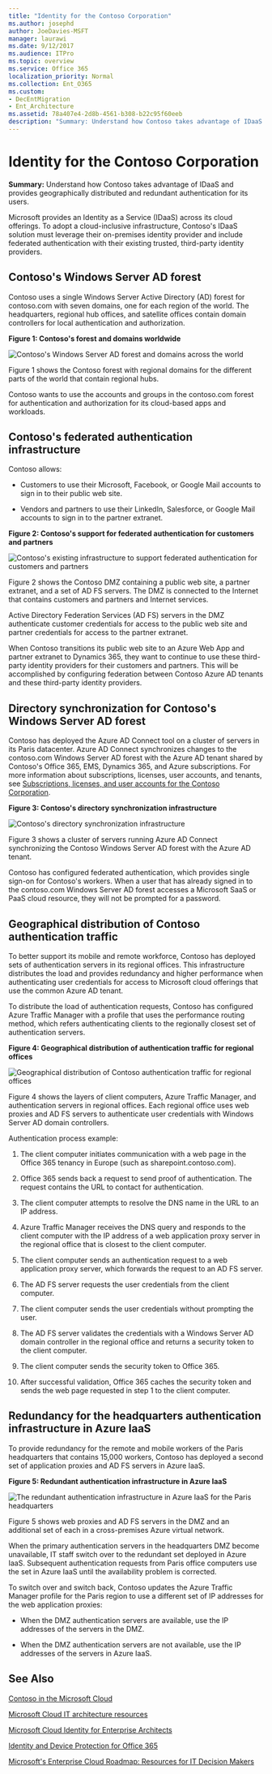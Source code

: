 ```yaml
---
title: "Identity for the Contoso Corporation"
ms.author: josephd
author: JoeDavies-MSFT
manager: laurawi
ms.date: 9/12/2017
ms.audience: ITPro
ms.topic: overview
ms.service: Office 365
localization_priority: Normal
ms.collection: Ent_O365
ms.custom:
- DecEntMigration
- Ent_Architecture
ms.assetid: 78a407e4-2d8b-4561-b308-b22c95f60eeb
description: "Summary: Understand how Contoso takes advantage of IDaaS and provides geographically distributed and redundant authentication for its users."
---
```


# Identity for the Contoso Corporation

 **Summary:** Understand how Contoso takes advantage of IDaaS and provides geographically distributed and redundant authentication for its users.
  
Microsoft provides an Identity as a Service (IDaaS) across its cloud offerings. To adopt a cloud-inclusive infrastructure, Contoso's IDaaS solution must leverage their on-premises identity provider and include federated authentication with their existing trusted, third-party identity providers.
  
## Contoso's Windows Server AD forest

Contoso uses a single Windows Server Active Directory (AD) forest for contoso.com with seven domains, one for each region of the world. The headquarters, regional hub offices, and satellite offices contain domain controllers for local authentication and authorization.
  
**Figure 1: Contoso's forest and domains worldwide**

![Contoso's Windows Server AD forest and domains across the world](images/Contoso_Poster/Contoso_WW_ID.png)
  
Figure 1 shows the Contoso forest with regional domains for the different parts of the world that contain regional hubs.
  
Contoso wants to use the accounts and groups in the contoso.com forest for authentication and authorization for its cloud-based apps and workloads.
  
## Contoso's federated authentication infrastructure

Contoso allows:
  
- Customers to use their Microsoft, Facebook, or Google Mail accounts to sign in to their public web site.
    
- Vendors and partners to use their LinkedIn, Salesforce, or Google Mail accounts to sign in to the partner extranet.
    
**Figure 2: Contoso's support for federated authentication for customers and partners**

![Contoso's existing infrastructure to support federated authentication for customers and partners](images/Contoso_Poster/Federated_ID.png)
  
Figure 2 shows the Contoso DMZ containing a public web site, a partner extranet, and a set of AD FS servers. The DMZ is connected to the Internet that contains customers and partners and Internet services.
  
Active Directory Federation Services (AD FS) servers in the DMZ authenticate customer credentials for access to the public web site and partner credentials for access to the partner extranet.
  
When Contoso transitions its public web site to an Azure Web App and partner extranet to Dynamics 365, they want to continue to use these third-party identity providers for their customers and partners. This will be accomplished by configuring federation between Contoso Azure AD tenants and these third-party identity providers.
  
## Directory synchronization for Contoso's Windows Server AD forest

Contoso has deployed the Azure AD Connect tool on a cluster of servers in its Paris datacenter. Azure AD Connect synchronizes changes to the contoso.com Windows Server AD forest with the Azure AD tenant shared by Contoso's Office 365, EMS, Dynamics 365, and Azure subscriptions. For more information about subscriptions, licenses, user accounts, and tenants, see [Subscriptions, licenses, and user accounts for the Contoso Corporation](subscriptions-licenses-and-user-accounts-for-the-contoso-corporation.md).
  
**Figure 3: Contoso's directory synchronization infrastructure**

![Contoso's directory synchronization infrastructure](images/Contoso_Poster/DirSync.png)
  
Figure 3 shows a cluster of servers running Azure AD Connect synchronizing the Contoso Windows Server AD forest with the Azure AD tenant.
  
Contoso has configured federated authentication, which provides single sign-on for Contoso's workers. When a user that has already signed in to the contoso.com Windows Server AD forest accesses a Microsoft SaaS or PaaS cloud resource, they will not be prompted for a password.
  
## Geographical distribution of Contoso authentication traffic

To better support its mobile and remote workforce, Contoso has deployed sets of authentication servers in its regional offices. This infrastructure distributes the load and provides redundancy and higher performance when authenticating user credentials for access to Microsoft cloud offerings that use the common Azure AD tenant.
  
To distribute the load of authentication requests, Contoso has configured Azure Traffic Manager with a profile that uses the performance routing method, which refers authenticating clients to the regionally closest set of authentication servers. 
  
**Figure 4: Geographical distribution of authentication traffic for regional offices**

![Geographical distribution of Contoso authentication traffic for regional offices](images/Contoso_Poster/Auth_GeoDist.png)
  
Figure 4 shows the layers of client computers, Azure Traffic Manager, and authentication servers in regional offices. Each regional office uses web proxies and AD FS servers to authenticate user credentials with Windows Server AD domain controllers.
  
Authentication process example:
  
1. The client computer initiates communication with a web page in the Office 365 tenancy in Europe (such as sharepoint.contoso.com).
    
2. Office 365 sends back a request to send proof of authentication. The request contains the URL to contact for authentication.
    
3. The client computer attempts to resolve the DNS name in the URL to an IP address.
    
4. Azure Traffic Manager receives the DNS query and responds to the client computer with the IP address of a web application proxy server in the regional office that is closest to the client computer.
    
5.  The client computer sends an authentication request to a web application proxy server, which forwards the request to an AD FS server.
    
6. The AD FS server requests the user credentials from the client computer.
    
7. The client computer sends the user credentials without prompting the user.
    
8. The AD FS server validates the credentials with a Windows Server AD domain controller in the regional office and returns a security token to the client computer.
    
9. The client computer sends the security token to Office 365.
    
10. After successful validation, Office 365 caches the security token and sends the web page requested in step 1 to the client computer.
    
## Redundancy for the headquarters authentication infrastructure in Azure IaaS

To provide redundancy for the remote and mobile workers of the Paris headquarters that contains 15,000 workers, Contoso has deployed a second set of application proxies and AD FS servers in Azure IaaS.
  
**Figure 5: Redundant authentication infrastructure in Azure IaaS**

![The redundant authentication infrastructure in Azure IaaS for the Paris headquarters](images/Contoso_Poster/Paris_Auth_Redun.png)
  
Figure 5 shows web proxies and AD FS servers in the DMZ and an additional set of each in a cross-premises Azure virtual network.
  
When the primary authentication servers in the headquarters DMZ become unavailable, IT staff switch over to the redundant set deployed in Azure IaaS. Subsequent authentication requests from Paris office computers use the set in Azure IaaS until the availability problem is corrected.
  
To switch over and switch back, Contoso updates the Azure Traffic Manager profile for the Paris region to use a different set of IP addresses for the web application proxies:
  
- When the DMZ authentication servers are available, use the IP addresses of the servers in the DMZ.
    
- When the DMZ authentication servers are not available, use the IP addresses of the servers in Azure IaaS.
    
## See Also

[Contoso in the Microsoft Cloud](contoso-in-the-microsoft-cloud.md)
  
[Microsoft Cloud IT architecture resources](microsoft-cloud-it-architecture-resources.md)

[Microsoft Cloud Identity for Enterprise Architects](http://aka.ms/cloudarchidentity)
  
[Identity and Device Protection for Office 365](http://aka.ms/o365protect_device)
  
[Microsoft's Enterprise Cloud Roadmap: Resources for IT Decision Makers](https://sway.com/FJ2xsyWtkJc2taRD)

#### 


